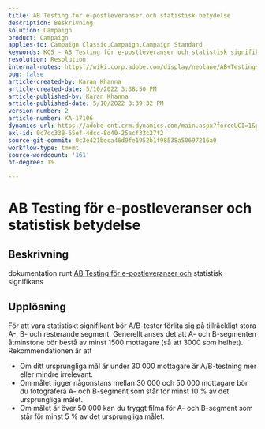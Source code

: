 ```yaml
---
title: AB Testing för e-postleveranser och statistisk betydelse
description: Beskrivning
solution: Campaign
product: Campaign
applies-to: Campaign Classic,Campaign,Campaign Standard
keywords: KCS - AB Testing för e-postleveranser och statistisk signifikans
resolution: Resolution
internal-notes: https://wiki.corp.adobe.com/display/neolane/AB+Testing+for+Email+Deliveries
bug: false
article-created-by: Karan Khanna
article-created-date: 5/10/2022 3:38:50 PM
article-published-by: Karan Khanna
article-published-date: 5/10/2022 3:39:32 PM
version-number: 2
article-number: KA-17106
dynamics-url: https://adobe-ent.crm.dynamics.com/main.aspx?forceUCI=1&pagetype=entityrecord&etn=knowledgearticle&id=0e926246-77d0-ec11-a7b5-00224809c556
exl-id: 0c7cc338-65ef-4dcc-8d40-25acf33c27f2
source-git-commit: 0c3e421beca46d9fe1952b1f98538a50697216a0
workflow-type: tm+mt
source-wordcount: '161'
ht-degree: 1%

---
```


# AB Testing för e-postleveranser och statistisk betydelse

## Beskrivning


dokumentation runt [AB Testing för e-postleveranser och](https://wiki.corp.adobe.com/display/neolane/AB+Testing+for+Email+Deliveries) statistisk signifikans


## Upplösning


För att vara statistiskt signifikant bör A/B-tester förlita sig på tillräckligt stora A-, B- och resterande segment. Generellt anses det att A- och B-segmenten åtminstone bör bestå av minst 1500 mottagare (så att 3000 som helhet). Rekommendationen är att

- Om ditt ursprungliga mål är under 30 000 mottagare är A/B-testning mer eller mindre irrelevant.
- Om målet ligger någonstans mellan 30 000 och 50 000 mottagare bör du fotografera A- och B-segment som står för minst 10 % av det ursprungliga målet.
- Om målet är över 50 000 kan du tryggt filma för A- och B-segment som står för minst 5 % av det ursprungliga målet.

